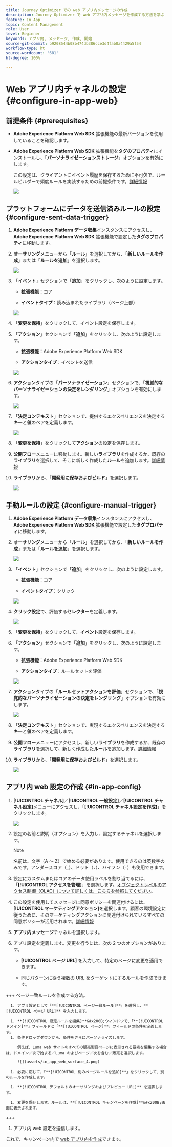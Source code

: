 ```yaml
---
title: Journey Optimizer での web アプリ内メッセージの作成
description: Journey Optimizer で web アプリ内メッセージを作成する方法を学ぶ
feature: In App
topic: Content Management
role: User
level: Beginner
keywords: アプリ内, メッセージ, 作成, 開始
source-git-commit: b9208544b08b474db386cce3d4fab0a4429a5f54
workflow-type: ht
source-wordcount: '681'
ht-degree: 100%

---
```



# Web アプリ内チャネルの設定 {#configure-in-app-web}

## 前提条件 {#prerequisites}

* **Adobe Experience Platform Web SDK** 拡張機能の最新バージョンを使用していることを確認します。

* **Adobe Experience Platform Web SDK** 拡張機能を&#x200B;**タグのプロパティ**&#x200B;にインストールし、「**パーソナライゼーションストレージ**」オプションを有効にします。

  この設定は、クライアントにイベント履歴を保存するために不可欠で、ルールビルダーで頻度ルールを実装するための前提条件です。[詳細情報](https://experienceleague.adobe.com/docs/experience-platform/tags/extensions/client/web-sdk/web-sdk-extension-configuration.html?lang=ja)

  ![](assets/configure_web_inapp_1.png)

## プラットフォームにデータを送信済みルールの設定 {#configure-sent-data-trigger}

1. **Adobe Experience Platform データ収集**&#x200B;インスタンスにアクセスし、**Adobe Experience Platform Web SDK** 拡張機能で設定した&#x200B;**タグのプロパティ**&#x200B;に移動します。

1. **オーサリング**&#x200B;メニューから「**ルール**」を選択してから、「**新しいルールを作成**」または「**ルールを追加**」を選択します。

   ![](assets/configure_web_inapp_2.png)

1. 「**イベント**」セクションで「**追加**」をクリックし、次のように設定します。

   * **拡張機能**：コア

   * **イベントタイプ**：読み込まれたライブラリ（ページ上部）

   ![](assets/configure_web_inapp_3.png)

1. 「**変更を保持**」をクリックして、イベント設定を保存します。

1. 「**アクション**」セクションで「**追加**」をクリックし、次のように設定します。

   * **拡張機能**：Adobe Experience Platform Web SDK

   * **アクションタイプ**：イベントを送信

   ![](assets/configure_web_inapp_4.png)

1. **アクション**&#x200B;タイプの「**パーソナライゼーション**」セクションで、「**視覚的なパーソナライゼーションの決定をレンダリング**」オプションを有効にします。

   ![](assets/configure_web_inapp_5.png)

1. 「**決定コンテキスト**」セクションで、提供するエクスペリエンスを決定する&#x200B;**キー**&#x200B;と&#x200B;**値**&#x200B;のペアを定義します。

   ![](assets/configure_web_inapp_6.png)

1. 「**変更を保持**」をクリックして&#x200B;**アクション**&#x200B;の設定を保存します。

1. **公開フロー**&#x200B;メニューに移動します。新しい&#x200B;**ライブラリ**&#x200B;を作成するか、既存の&#x200B;**ライブラリ**&#x200B;を選択して、そこに新しく作成した&#x200B;**ルール**&#x200B;を追加します。[詳細情報](https://experienceleague.adobe.com/docs/experience-platform/tags/publish/libraries.html?lang=ja#create-a-library)

1. **ライブラリ**&#x200B;から、「**開発用に保存およびビルド**」を選択します。

   ![](assets/configure_web_inapp_7.png)

## 手動ルールの設定 {#configure-manual-trigger}

1. **Adobe Experience Platform データ収集**&#x200B;インスタンスにアクセスし、**Adobe Experience Platform Web SDK** 拡張機能で設定した&#x200B;**タグプロパティ**&#x200B;に移動します。

1. **オーサリング**&#x200B;メニューから「**ルール**」を選択してから、「**新しいルールを作成**」または「**ルールを追加**」を選択します。

   ![](assets/configure_web_inapp_8.png)

1. 「**イベント**」セクションで「**追加**」をクリックし、次のように設定します。

   * **拡張機能**：コア

   * **イベントタイプ**：クリック

   ![](assets/configure_web_inapp_9.png)

1. **クリック設定**&#x200B;で、評価する&#x200B;**セレクター**&#x200B;を定義します。

   ![](assets/configure_web_inapp_10.png)

1. 「**変更を保持**」をクリックして、**イベント**&#x200B;設定を保存します。

1. 「**アクション**」セクションで「**追加**」をクリックし、次のように設定します。

   * **拡張機能**：Adobe Experience Platform Web SDK

   * **アクションタイプ**：ルールセットを評価

   ![](assets/configure_web_inapp_11.png)

1. **アクション**&#x200B;タイプの「**ルールセットアクションを評価**」セクションで、「**視覚的なパーソナライゼーションの決定をレンダリング**」オプションを有効にします。

   ![](assets/configure_web_inapp_13.png)

1. 「**決定コンテキスト**」セクションで、実現するエクスペリエンスを決定する&#x200B;**キー**&#x200B;と&#x200B;**値**&#x200B;のペアを定義します。

1. **公開フロー**&#x200B;メニューにアクセスし、新しい&#x200B;**ライブラリ**&#x200B;を作成するか、既存の&#x200B;**ライブラリ**&#x200B;を選択して、新しく作成した&#x200B;**ルール**&#x200B;を追加します。[詳細情報](https://experienceleague.adobe.com/docs/experience-platform/tags/publish/libraries.html?lang=ja#create-a-library)

1. **ライブラリ**&#x200B;から、「**開発用に保存およびビルド**」を選択します。

   ![](assets/configure_web_inapp_14.png)

## アプリ内 web 設定の作成 {#in-app-config}

1. **[!UICONTROL チャネル]**／**[!UICONTROL 一般設定]**／**[!UICONTROL チャネル設定]**&#x200B;メニューにアクセスし、「**[!UICONTROL チャネル設定を作成]**」をクリックします。

   ![](assets/in-app-web-config-1.png)

1. 設定の名前と説明（オプション）を入力し、設定するチャネルを選択します。

   >[!NOTE]
   >
   > 名前は、文字（A ～ Z）で始める必要があります。使用できるのは英数字のみです。アンダースコア（`_`）、ドット（`.`）、ハイフン（`-`）も使用できます。

1. 設定にカスタムまたはコアのデータ使用ラベルを割り当てるには、「**[!UICONTROL アクセスを管理]**」を選択します。[オブジェクトレベルのアクセス制御（OLAC）について詳しくは、こちらを参照してください](../administration/object-based-access.md)。

1. この設定を使用してメッセージに同意ポリシーを関連付けるには、**[!UICONTROL マーケティングアクション]**&#x200B;を選択します。顧客の環境設定に従うために、そのマーケティングアクションに関連付けられているすべての同意ポリシーが活用されます。[詳細情報](../action/consent.md#surface-marketing-actions)

1. **アプリ内メッセージ**&#x200B;チャネルを選択します。

1. アプリ設定を定義します。変更を行うには、次の 2 つのオプションがあります。

   * **[!UICONTROL ページ URL]** を入力して、特定のページに変更を適用できます。

   * 同じパターンに従う複数の URL をターゲットにするルールを作成できます。

+++ ページ一致ルールを作成する方法。

      1. アプリ設定として「**[!UICONTROL ページ一致ルール]**」を選択し、**[!UICONTROL ページ URL]** を入力します。

      1. **[!UICONTROL 設定ルールを編集]**&#x200B;ウィンドウで、「**[!UICONTROL ドメイン]**」フィールドと「**[!UICONTROL ページ]**」フィールドの条件を定義します。
      1. 条件ドロップダウンから、条件をさらにパーソナライズします。

         例えば、Luma web サイトのすべての販売製品ページに表示される要素を編集する場合は、ドメイン／次で始まる／Luma およびページ／次を含む／販売を選択します。

         ![](assets/in_app_web_surface_4.png)

      1. 必要に応じて、「**[!UICONTROL 別のページルールを追加]**」をクリックして、別のルールを作成します。

      1. **[!UICONTROL デフォルトのオーサリングおよびプレビュー URL]** を選択します。

      1. 変更を保存します。ルールは、**[!UICONTROL キャンペーンを作成]**&#x200B;画面に表示されます。

+++

1. アプリ内 web 設定を送信します。

これで、キャンペーン内で [web アプリ内を作成](../in-app/create-in-app-web.md)できます。

